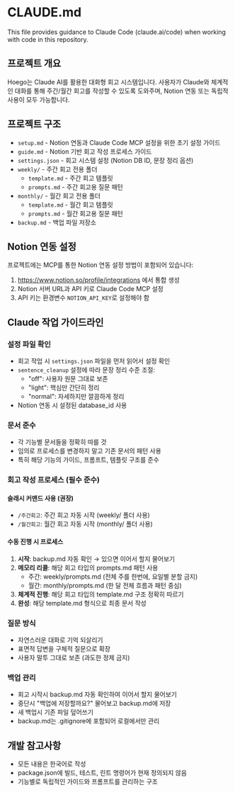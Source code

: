# CLAUDE.md

This file provides guidance to Claude Code (claude.ai/code) when working with code in this repository.

## 프로젝트 개요

Hoego는 Claude AI를 활용한 대화형 회고 시스템입니다.
사용자가 Claude와 체계적인 대화를 통해 주간/월간 회고를 작성할 수 있도록 도와주며,
Notion 연동 또는 독립적 사용이 모두 가능합니다.

## 프로젝트 구조

- `setup.md` - Notion 연동과 Claude Code MCP 설정을 위한 초기 설정 가이드
- `guide.md` - Notion 기반 회고 작성 프로세스 가이드
- `settings.json` - 회고 시스템 설정 (Notion DB ID, 문장 정리 옵션)
- `weekly/` - 주간 회고 전용 폴더
  - `template.md` - 주간 회고 템플릿
  - `prompts.md` - 주간 회고용 질문 패턴
- `monthly/` - 월간 회고 전용 폴더
  - `template.md` - 월간 회고 템플릿
  - `prompts.md` - 월간 회고용 질문 패턴
- `backup.md` - 백업 파일 저장소

## Notion 연동 설정

프로젝트에는 MCP를 통한 Notion 연동 설정 방법이 포함되어 있습니다:

1. https://www.notion.so/profile/integrations 에서 통합 생성
2. Notion 서버 URL과 API 키로 Claude Code MCP 설정
3. API 키는 환경변수 `NOTION_API_KEY`로 설정해야 함

## Claude 작업 가이드라인

### 설정 파일 확인
- 회고 작업 시 `settings.json` 파일을 먼저 읽어서 설정 확인
- `sentence_cleanup` 설정에 따라 문장 정리 수준 조절:
  - "off": 사용자 원문 그대로 보존
  - "light": 핵심만 간단히 정리  
  - "normal": 자세하지만 깔끔하게 정리
- Notion 연동 시 설정된 database_id 사용

### 문서 준수
- 각 기능별 문서들을 정확히 따를 것
- 임의로 프로세스를 변경하지 말고 기존 문서의 패턴 사용
- 특히 해당 기능의 가이드, 프롬프트, 템플릿 구조를 준수

### 회고 작성 프로세스 (필수 준수)

#### 슬래시 커맨드 사용 (권장)
- `/주간회고`: 주간 회고 자동 시작 (weekly/ 폴더 사용)
- `/월간회고`: 월간 회고 자동 시작 (monthly/ 폴더 사용)

#### 수동 진행 시 프로세스
1. **시작**: backup.md 자동 확인 → 있으면 이어서 할지 물어보기
2. **메모리 리콜**: 해당 회고 타입의 prompts.md 패턴 사용
   - 주간: weekly/prompts.md (전체 주를 한번에, 요일별 분할 금지)
   - 월간: monthly/prompts.md (한 달 전체 흐름과 패턴 중심)
3. **체계적 진행**: 해당 회고 타입의 template.md 구조 정확히 따르기
4. **완성**: 해당 template.md 형식으로 최종 문서 작성

### 질문 방식
- 자연스러운 대화로 기억 되살리기
- 표면적 답변을 구체적 질문으로 확장
- 사용자 말투 그대로 보존 (과도한 정제 금지)

### 백업 관리
- 회고 시작시 backup.md 자동 확인하여 이어서 할지 물어보기
- 중단시 "백업에 저장할까요?" 물어보고 backup.md에 저장
- 새 백업시 기존 파일 덮어쓰기
- backup.md는 .gitignore에 포함되어 로컬에서만 관리

## 개발 참고사항

- 모든 내용은 한국어로 작성
- package.json에 빌드, 테스트, 린트 명령어가 현재 정의되지 않음
- 기능별로 독립적인 가이드와 프롬프트를 관리하는 구조
